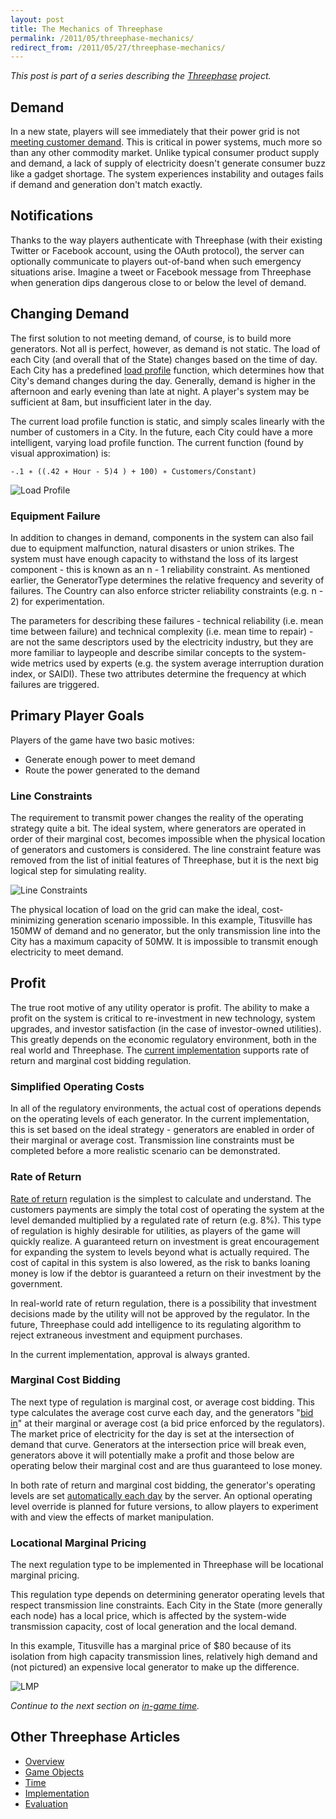 ```yaml
---
layout: post
title: The Mechanics of Threephase
permalink: /2011/05/threephase-mechanics/
redirect_from: /2011/05/27/threephase-mechanics/
---
```


*This post is part of a series describing the [Threephase](/2011/05/threephase/)
project.*

## Demand

In a new state, players will see immediately that their power grid is not
[meeting customer demand](https://github.com/peplin/threephase/blob/master/app/models/state.rb#L179).
This is critical in power systems, much more so than any other commodity market.
Unlike typical consumer product supply and demand, a lack of supply of
electricity doesn't generate consumer buzz like a gadget shortage. The system
experiences instability and outages fails if demand and generation don't match
exactly.

## Notifications

Thanks to the way players authenticate with Threephase (with their existing
Twitter or Facebook account, using the OAuth protocol), the server can
optionally communicate to players out-of-band when such emergency situations
arise. Imagine a tweet or Facebook message from Threephase when generation dips
dangerous close to or below the level of demand.

## Changing Demand

The first solution to not meeting demand, of course, is to build more
generators. Not all is perfect, however, as demand is not static. The load of
each City (and overall that of the State) changes based on the time of day. Each
City has a predefined
[load profile](https://github.com/peplin/threephase/blob/master/app/models/city.rb#L66)
function, which determines how that City's demand changes during the day.
Generally, demand is higher in the afternoon and early evening than late at
night. A player's system may be sufficient at 8am, but insufficient later in the
day.

The current load profile function is static, and simply scales
linearly with the number of customers in a City. In the future, each City could
have a more intelligent, varying load profile function. The current function
(found by visual approximation) is:

    -.1 ∗ ((.42 ∗ Hour - 5)4 ) + 100) ∗ Customers/Constant)

![Load Profile](http://things.rhubarbtech.com/images/threephase/profile.png)

### Equipment Failure

In addition to changes in demand, components in the system can also fail due to
equipment malfunction, natural disasters or union strikes. The system must have
enough capacity to withstand the loss of its largest component - this is known
as an n - 1 reliability constraint. As mentioned earlier, the GeneratorType determines the relative frequency and
severity of failures. The Country can also enforce stricter reliability
constraints (e.g. n - 2) for experimentation.

The parameters for describing these failures - technical reliability (i.e. mean
time between failure) and technical complexity (i.e. mean time to repair) - are
not the same descriptors used by the electricity industry, but they are more
familiar to laypeople and describe similar concepts to the system-wide metrics
used by experts (e.g. the system average interruption duration index, or SAIDI).
These two attributes determine the frequency at which failures are triggered.

## Primary Player Goals

Players of the game have two basic motives:

* Generate enough power to meet demand
* Route the power generated to the demand

### Line Constraints

The requirement to transmit power changes the reality of the operating strategy
quite a bit. The ideal system, where generators are operated in order of their
marginal cost, becomes impossible when the physical location of generators and
customers is considered. The line constraint feature was removed from the list
of initial features of Threephase, but it is the next big logical step for
simulating reality.

![Line Constraints](http://things.rhubarbtech.com/images/threephase/line-constraint.png)

The physical location of load on the grid can make the ideal, cost-minimizing
generation scenario impossible. In this example, Titusville has 150MW of demand
and no generator, but the only transmission line into the City has a maximum
capacity of 50MW. It is impossible to transmit enough electricity to meet
demand.

## Profit

The true root motive of any utility operator is profit. The ability to make a
profit on the system is critical to re-investment in new technology, system
upgrades, and investor satisfaction (in the case of investor-owned utilities).
This greatly depends on the economic regulatory environment, both in the real
world and Threephase. The
[current implementation](https://github.com/peplin/threephase/blob/master/app/models/state.rb#L164)
supports rate of return and marginal cost bidding regulation.

### Simplified Operating Costs

In all of the regulatory environments, the actual cost of operations depends on
the operating levels of each generator. In the current implementation, this is
set based on the ideal strategy - generators are enabled in order of their
marginal or average cost. Transmission line constraints must be completed before
a more realistic scenario can be demonstrated.

### Rate of Return

[Rate of return](http://en.wikipedia.org/wiki/Rate-of-return_regulation)
regulation is the simplest to calculate and understand. The customers payments
are simply the total cost of operating the system at the level demanded
multiplied by a regulated rate of return (e.g. 8%). This type of regulation is
highly desirable for utilities, as players of the game will quickly realize. A
guaranteed return on investment is great encouragement for expanding the system
to levels beyond what is actually required. The cost of capital in this system
is also lowered, as the risk to banks loaning money is low if the debtor is
guaranteed a return on their investment by the government.

In real-world rate of return regulation, there is a possibility that investment
decisions made by the utility will not be approved by the regulator. In the
future, Threephase could add intelligence to its regulating algorithm to reject
extraneous investment and equipment purchases.

In the current implementation, approval is always granted.

### Marginal Cost Bidding

The next type of regulation is marginal cost, or average cost bidding. This type
calculates the average cost curve each day, and the generators
"[bid in](https://github.com/peplin/threephase/blob/master/app/models/bid.rb)"
at their marginal or average cost (a bid price enforced by the regulators). The
market price of electricity for the day is set at the intersection of demand
that curve. Generators at the intersection price will break even, generators
above it will potentially make a profit and those below are operating below
their marginal cost and are thus guaranteed to lose money.

In both rate of return and marginal cost bidding, the generator's operating
levels are set
[automatically each day](https://github.com/peplin/threephase/blob/master/app/models/state.rb#L111)
by the server. An optional operating level override is planned for future
versions, to allow players to experiment with and view the effects of market
manipulation.

### Locational Marginal Pricing

The next regulation type to be implemented in Threephase will be locational
marginal pricing.

This regulation type depends on determining generator operating levels that
respect transmission line constraints. Each City in the State (more generally
each node) has a local price, which is affected by the system-wide transmission
capacity, cost of local generation and the local demand.

In this example, Titusville has a marginal price of $80 because of
its isolation from high capacity transmission lines, relatively high demand and
(not pictured) an expensive local generator to make up the difference.

![LMP](http://things.rhubarbtech.com/images/threephase/lmp.png)

*Continue to the next section on
[in-game time](/2011/05/threephase-time/).*

## Other Threephase Articles

* [Overview](/2011/05/threephase/)
* [Game Objects](/2011/05/threephase-game-objects/)
* [Time](/2011/05/threephase-time/)
* [Implementation](/2011/05/threephase-implementation/)
* [Evaluation](/2011/05/threephase-time/)
